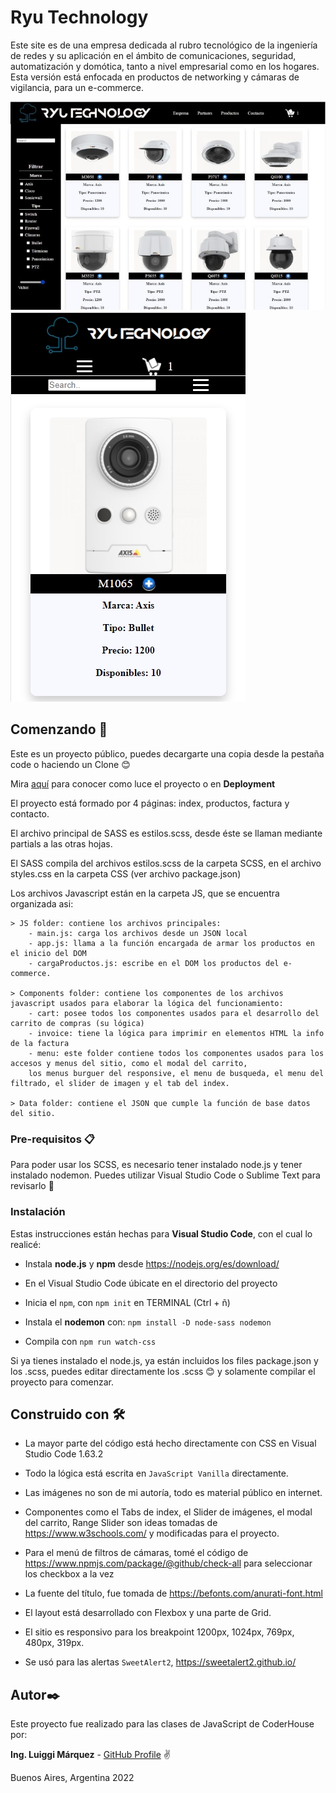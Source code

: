# Ryu Technology

Este site es de una empresa dedicada al rubro tecnológico de la ingeniería de redes y su aplicación en el ámbito de comunicaciones, seguridad, automatización y domótica,
tanto a nivel empresarial como en los hogares. Esta versión está enfocada en productos de networking y cámaras de vigilancia, para un e-commerce.

![web principal](./img/imgreadme1.jpg)
![web mobile](./img/imgreadme2.jpg)


## Comenzando 🚀

Este es un proyecto público, puedes decargarte una copia desde la pestaña code o haciendo un Clone 😊

Mira [aquí](https://luiggimarquez.github.io/Ryutechnology_V2/) para conocer como luce el proyecto o en **Deployment**

El proyecto está formado por 4 páginas:  index, productos, factura y contacto.

El archivo principal de SASS es estilos.scss, desde éste se llaman mediante partials a las otras
hojas.

El SASS compila del archivos estilos.scss de la carpeta SCSS, en el archivo styles.css en la
carpeta CSS (ver archivo package.json)

Los archivos Javascript están en la carpeta JS, que se encuentra organizada asi:

    > JS folder: contiene los archivos principales:
        - main.js: carga los archivos desde un JSON local
        - app.js: llama a la función encargada de armar los productos en el inicio del DOM
        - cargaProductos.js: escribe en el DOM los productos del e-commerce.
    
    > Components folder: contiene los componentes de los archivos javascript usados para elaborar la lógica del funcionamiento:
        - cart: posee todos los componentes usados para el desarrollo del carrito de compras (su lógica)
        - invoice: tiene la lógica para imprimir en elementos HTML la info de la factura
        - menu: este folder contiene todos los componentes usados para los accesos y menus del sitio, como el modal del carrito,
        los menus burguer del responsive, el menu de busqueda, el menu del filtrado, el slider de imagen y el tab del index.

    > Data folder: contiene el JSON que cumple la función de base datos del sitio.

### Pre-requisitos 📋

Para poder usar los SCSS, es necesario tener instalado node.js y tener instalado nodemon.
Puedes utilizar Visual Studio Code o Sublime Text para revisarlo 🔧

### Instalación 

Estas instrucciones están hechas para **Visual Studio Code**, con el cual lo realicé:


* Instala **node.js** y **npm** desde https://nodejs.org/es/download/

* En el Visual Studio Code úbicate en el directorio del proyecto

* Inicia el `npm`, con `npm init` en TERMINAL (Ctrl + ñ)

* Instala el **nodemon** con: `npm install -D node-sass nodemon`

* Compila con `npm run watch-css`



Si ya tienes instalado el node.js, ya están incluidos los files package.json y los .scss, puedes editar directamente los .scss 😊
y solamente compilar el proyecto para comenzar.


## Construido con 🛠️


* La mayor parte del código está hecho directamente con CSS en Visual Studio Code 1.63.2

* Todo la lógica está escrita en `JavaScript Vanilla` directamente.

* Las imágenes no son de mi autoría, todo es material público en internet.

* Componentes como el Tabs de index, el Slider de imágenes, el modal del carrito, Range Slider son ideas tomadas de https://www.w3schools.com/ y modificadas para el proyecto.

* Para el menú de filtros de cámaras, tomé el código de https://www.npmjs.com/package/@github/check-all para seleccionar los checkbox a la vez

* La fuente del título, fue tomada de https://befonts.com/anurati-font.html

* El layout está desarrollado con Flexbox y una parte de Grid.

* El sitio es responsivo para los breakpoint 1200px, 1024px, 769px, 480px, 319px.

* Se usó para las alertas `SweetAlert2`, https://sweetalert2.github.io/



## Autor✒️

Este proyecto fue realizado para las clases de JavaScript de CoderHouse por:

**Ing. Luiggi Márquez** - [GitHub Profile](https://github.com/luiggimarquez) ✌️

Buenos Aires, Argentina 2022


